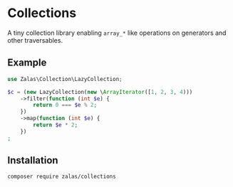 # Collections

A tiny collection library enabling `array_*` like operations on generators and other traversables.

## Example

```php
use Zalas\Collection\LazyCollection;

$c = (new LazyCollection(new \ArrayIterator([1, 2, 3, 4)))
    ->filter(function (int $e) {
        return 0 === $e % 2;
    })
    ->map(function (int $e) {
        return $e * 2;
    })
;
```

## Installation

```
composer require zalas/collections
```

